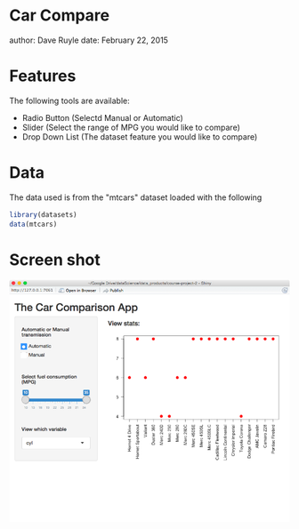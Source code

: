 Car Compare
========================================================
author: Dave Ruyle
date: February 22, 2015

Features
========================================================

The following tools are available:

- Radio Button (Selectd Manual or Automatic)
- Slider (Select the range of MPG you would like to compare)
- Drop Down List (The dataset feature you would like to compare)

Data
========================================================
The data used is from the "mtcars" dataset loaded with the following

```r
library(datasets)
data(mtcars)
```

Screen shot
========================================================

![alt text](screen.tiff)
